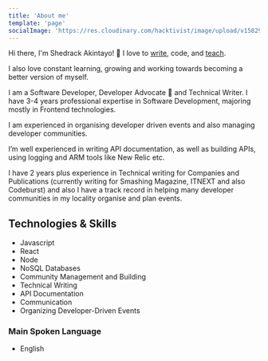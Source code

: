 ```yaml
---
title: 'About me'
template: 'page'
socialImage: 'https://res.cloudinary.com/hacktivist/image/upload/v1582900689/IMG_9816_pnaxcf.jpg'
---
```

Hi there, I'm Shedrack Akintayo! 👋
I love to [write](/), code, and  [teach](/pages/talks). 

I also love constant learning, growing and working towards becoming a better version of myself.

 I am a Software Developer, Developer Advocate 🥑 and Technical Writer. I have 3-4 years professional expertise in Software Development, majoring mostly in Frontend technologies.

I am experienced in organising developer driven events and also managing developer communities.

I’m well experienced in writing API documentation, as well as building APIs, using logging and ARM tools like New Relic etc.

I have 2 years plus experience in Technical writing for Companies and Publications (currently writing for Smashing Magazine, ITNEXT and also Codeburst) and also I have a track record in helping many developer communities in my locality organise and plan events.

## Technologies & Skills

- Javascript
- React
- Node
- NoSQL Databases
- Community Management and Building
- Technical Writing
- API Documentation
- Communication
- Organizing Developer-Driven Events

### Main Spoken Language

- English
